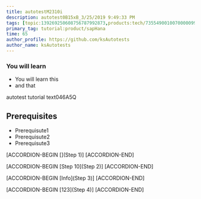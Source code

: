 ```yaml
---
title: autotestM2310i
description: autotest0B15xB_3/25/2019 9:49:33 PM
tags: [topic:139269250608756787992873,products:tech/73554900100700000996,tutorial:experience/advanced]
primary_tag: tutorial:product/sapHana
time: 65
author_profile: https://github.com/ksAutotests
author_name: ksAutotests
---
```

### You will learn
- You will learn this
- and that

autotest tutorial text046A5Q

## Prerequisites
- Prerequisute1
- Prerequisute2
- Prerequisute3

[ACCORDION-BEGIN [](Step 1)]
[ACCORDION-END]

[ACCORDION-BEGIN [Step 10](Step 2)]
[ACCORDION-END]

[ACCORDION-BEGIN [Info](Step 3)]
[ACCORDION-END]

[ACCORDION-BEGIN [123](Step 4)]
[ACCORDION-END]

